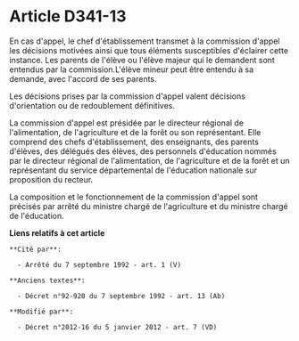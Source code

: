 # Article D341-13

En cas d'appel, le chef d'établissement transmet à la commission d'appel les décisions motivées ainsi que tous éléments
susceptibles d'éclairer cette instance. Les parents de l'élève ou l'élève majeur qui le demandent sont entendus par la
commission.L'élève mineur peut être entendu à sa demande, avec l'accord de ses parents.

Les décisions prises par la commission d'appel valent décisions d'orientation ou de redoublement définitives.

La commission d'appel est présidée par le         directeur régional de l'alimentation, de l'agriculture et de la forêt  ou
son représentant. Elle comprend des chefs d'établissement, des enseignants, des parents d'élèves, des délégués des élèves,
des personnels d'éducation nommés par le         directeur régional de l'alimentation, de l'agriculture et de la forêt  et un
représentant du service départemental de l'éducation nationale  sur proposition du recteur.

La composition et le fonctionnement de la commission d'appel sont précisés par arrêté du ministre chargé de l'agriculture et
du ministre chargé de l'éducation.

**Liens relatifs à cet article**

	**Cité par**:

	  - Arrêté du 7 septembre 1992 - art. 1 (V)

	**Anciens textes**:

	  - Décret n°92-920 du 7 septembre 1992 - art. 13 (Ab)

	**Modifié par**:

	  - Décret n°2012-16 du 5 janvier 2012 - art. 7 (VD)
